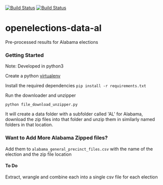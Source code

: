 [![Build Status](https://github.com/openelections/openelections-data-al/actions/workflows/data_tests.yml/badge.svg?branch=master)](https://github.com/openelections/openelections-data-al/actions/workflows/data_tests.yml?query=branch%3Amaster)
[![Build Status](https://github.com/openelections/openelections-data-al/actions/workflows/format_tests.yml/badge.svg?branch=master)](https://github.com/openelections/openelections-data-al/actions/workflows/format_tests.yml?query=branch%3Amaster)
# openelections-data-al
Pre-processed results for Alabama elections

### Getting Started

Note: Developed in python3

Create a python [virtualenv](http://docs.python-guide.org/en/latest/dev/virtualenvs/)

Install the required dependencies
`pip install -r requirements.txt`


Run the downloader and unzipper

`python file_download_unzipper.py`

It will create a data folder with a subfolder called 'AL' for Alabama, download the zip files into that folder and unzip them in similarly named folders in that location.


### Want to Add More Alabama Zipped files?
Add them to `alabama_general_precinct_files.csv` with the name of the election and the zip file location


#### To Do
Extract, wrangle and combine each into a single csv file for each election
